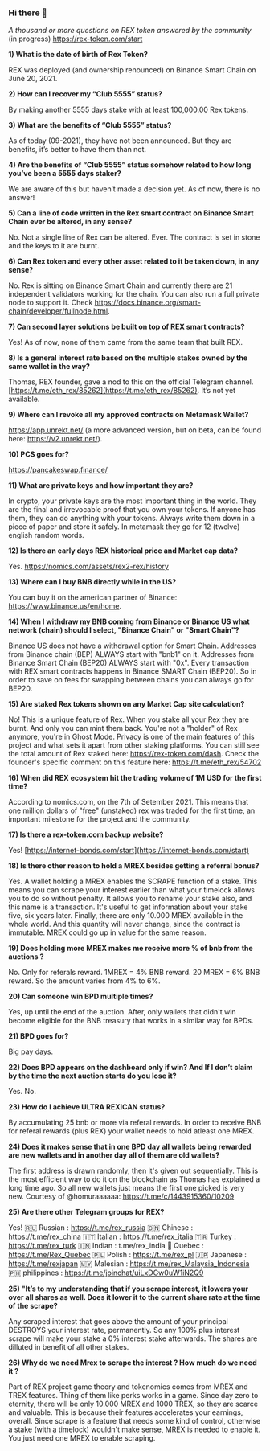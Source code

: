 ### Hi there 👋

_A thousand or more questions on REX token answered by the community_ (in progress) https://rex-token.com/start

**1) What is the date of birth of Rex Token?**  

REX was deployed (and ownership renounced) on Binance Smart Chain on June 20, 2021.  

**2) How can I recover my “Club 5555” status?**  

By making another 5555 days stake with at least 100,000.00 Rex tokens.

**3) What are the benefits of “Club 5555” status?**  

As of today (09-2021), they have not been announced. But they are benefits, it’s better to have them than not.  

**4) Are the benefits of “Club 5555” status somehow related to how long you’ve been a 5555 days staker?**  

We are aware of this but haven’t made a decision yet. As of now, there is no answer!  

**5) Can a line of code written in the Rex smart contract on Binance Smart Chain ever be altered, in any sense?**  

No. Not a single line of Rex can be altered. Ever. The contract is set in stone and the keys to it are burnt.  

**6) Can Rex token and every other asset related to it be taken down, in any sense?**  

No. Rex is sitting on Binance Smart Chain and currently there are 21 independent validators working for the chain. You can also run a full private node to support it. Check https://docs.binance.org/smart-chain/developer/fullnode.html.  

**7) Can second layer solutions be built on top of REX smart contracts?**  

Yes! As of now, none of them came from the same team that built REX.  

**8) Is a general interest rate based on the multiple stakes owned by the same wallet in the way?**  

Thomas, REX founder, gave a nod to this on the official Telegram channel. [https://t.me/eth_rex/85262](https://t.me/eth_rex/85262). It’s not yet available.

**9) Where can I revoke all my approved contracts on Metamask Wallet?**

https://app.unrekt.net/ (a more advanced version, but on beta, can be found here: https://v2.unrekt.net/).

**10) PCS goes for?**

https://pancakeswap.finance/

**11) What are private keys and how important they are?**

In crypto, your private keys are the most important thing in the world. They are the final and irrevocable proof that you own your tokens. If anyone has them, they can do anything with your tokens. Always write them down in a piece of paper and store it safely. In metamask they go for 12 (twelve) english random words.

**12) Is there an early days REX historical price and Market cap data?**

Yes. https://nomics.com/assets/rex2-rex/history

**13) Where can I buy BNB directly while in the US?**

You can buy it on the american partner of Binance: https://www.binance.us/en/home. 

**14) When I withdraw my BNB coming from Binance or Binance US what network (chain) should I select, "Binance Chain" or "Smart Chain"?**

Binance US does not have a withdrawal option for Smart Chain. Addresses from Binance chain (BEP) ALWAYS start with "bnb1" on it. Addresses from Binance Smart Chain (BEP20) ALWAYS start with "0x". Every transaction with REX smart contracts happens in Binance SMART Chain (BEP20). So in order to save on fees for swapping between chains you can always go for BEP20. 

**15) Are staked Rex tokens shown on any Market Cap site calculation?** 

No! This is a unique feature of Rex. When you stake all your Rex they are burnt. And only you can mint them back. You're not a "holder" of Rex anymore, you're in Ghost Mode. Privacy is one of the main features of this project and what sets it apart from other staking platforms. You can still see the total amount of Rex staked here: https://rex-token.com/dash. Check the founder's specific comment on this feature here: https://t.me/eth_rex/54702

**16) When did REX ecosystem hit the trading volume of 1M USD for the first time?**

According to nomics.com, on the 7th of Setember 2021. This means that one million dollars of "free" (unstaked) rex was traded for the first time, an important milestone for the project and the community. 

**17) Is there a rex-token.com backup website?**  

Yes! [https://internet-bonds.com/start](https://internet-bonds.com/start)

**18) Is there other reason to hold a MREX besides getting a referral bonus?**

Yes. A wallet holding a MREX enables the SCRAPE function of a stake. This means you can scrape your interest earlier than what your timelock allows you to do so without penalty. It allows you to rename your stake also, and this name is a transaction. It's useful to get information about your stake five, six years later. Finally, there are only 10.000 MREX available in the whole world. And this quantity will never change, since the contract is immutable. MREX could go up in value for the same reason. 

**19) Does holding more MREX makes me receive more % of bnb from the auctions ?**

No. Only for referals reward. 1MREX = 4% BNB reward. 20 MREX = 6% BNB reward. So the amount varies from 4% to 6%. 

**20) Can someone win BPD multiple times?**

Yes, up until the end of the auction. After, only wallets that didn't win become eligible for the BNB treasury that works in a similar way for BPDs. 

**21) BPD goes for?**

Big pay days. 

**22) Does BPD appears on the dashboard only if win? And If I don’t claim by the time the next auction starts do you lose it?**

Yes. No. 

**23) How do I achieve ULTRA REXICAN status?**

By accumulating 25 bnb or more via referal rewards. In order to receive BNB for referal rewards (plus REX) your wallet needs to hold atleast one MREX. 


**24) Does it makes sense that in one BPD day all wallets being rewarded are new wallets and in another day all of them are old wallets?**

The first address is drawn randomly, then it's given out sequentially. This is the most efficient way to do it on the blockchain as Thomas has explained a long time ago. So all new wallets just means the first one picked is very new. Courtesy of @homuraaaaaa: https://t.me/c/1443915360/10209

**25) Are there other Telegram groups for REX?**

Yes!
🇷🇺 Russian : https://t.me/rex_russia
🇨🇳 Chinese : https://t.me/rex_china
🇮🇹 Italian :  https://t.me/rex_italia 
🇹🇷 Turkey : https://t.me/rex_turk
🇮🇳 Indian : t.me/rex_india 
🏴 Quebec : https://t.me/Rex_Quebec
🇵🇱 Polish : https://t.me/rex_pl 
🇯🇵 Japanese : https://t.me/rexjapan 
🇲🇾 Malesian : https://t.me/rex_Malaysia_Indonesia
🇵🇭 philippines : https://t.me/joinchat/uiLxDGw0uW1iN2Q9

**25) "It’s to my understanding that if you scrape interest, it lowers your over all shares as well. Does it lower it to the current share rate at the time of the scrape?**

Any scraped interest that goes above the amount of your principal DESTROYS your interest rate, permanently. So any 100% plus interest scrape will make your stake a 0% interest stake afterwards. The shares are dilluted in benefit of all other stakes. 

**26) Why do we need Mrex to scrape the interest ? How much do we need it ?**

Part of REX project game theory and tokenomics comes from MREX and TREX features. Thing of them like perks works in a game. Since day zero to eternity, there will be only 10.000 MREX and 1000 TREX, so they are scarce and valuable. This is because their features accelerates your earnings, overall. Since scrape is a feature that needs some kind of control, otherwise a stake (with a timelock) wouldn't make sense, MREX is needed to enable it. You just need one MREX to enable scraping. 







